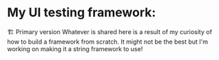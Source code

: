 # My UI testing framework:
🏗️ Primary version
Whatever is shared here is a result of my curiosity of how to build a framework from scratch.
It might not be the best but I'm working on making it a string framework to use!
